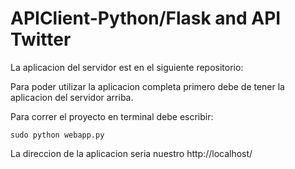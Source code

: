 # APIClient-Python/Flask and API Twitter


La aplicacion del servidor est en el siguiente repositorio:




Para poder utilizar la aplicacion completa primero debe de tener la aplicacion del servidor arriba.


Para correr el proyecto en terminal debe escribir:

```
sudo python webapp.py
```

La direccion de la aplicacion seria nuestro http://localhost/

